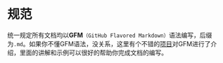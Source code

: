 # 规范
统一规定所有文档均以**GFM**`（GitHub Flavored Markdown）`语法编写，后缀为`.md`。如果你不懂GFM语法，没关系，这里有个不错的[项目](https://github.com/guodongxiaren/README)对GFM进行了介绍，里面的讲解和示例可以很好的帮助你完成文档的编写。